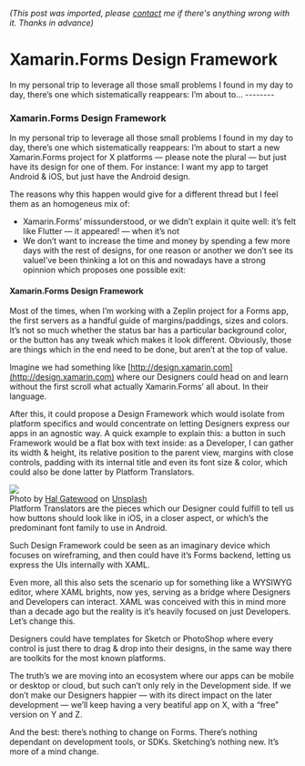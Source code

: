 *(This post was imported, please [contact](#/contact) me if there's anything wrong with it. Thanks in advance)*

  # Xamarin.Forms Design Framework

   In my personal trip to leverage all those small problems I found in my day to day, there’s one which sistematically reappears: I’m about to…   --------
  
### Xamarin.Forms Design Framework

In my personal trip to leverage all those small problems I found in my day to day, there’s one which sistematically reappears: I’m about to start a new Xamarin.Forms project for X platforms — please note the plural — but just have its design for one of them. For instance: I want my app to target Android & iOS, but just have the Android design.

The reasons why this happen would give for a different thread but I feel them as an homogeneus mix of:


  * Xamarin.Forms’ missunderstood, or we didn’t explain it quite well: it’s felt like Flutter — it appeared! — when it’s not
  * We don’t want to increase the time and money by spending a few more days with the rest of designs, for one reason or another we don’t see its valueI’ve been thinking a lot on this and nowadays have a strong opinnion which proposes one possible exit:

#### **Xamarin.Forms Design Framework**

Most of the times, when I’m working with a Zeplin project for a Forms app, the first servers as a handful guide of margins/paddings, sizes and colors. It’s not so much whether the status bar has a particular background color, or the button has any tweak which makes it look different. Obviously, those are things which in the end need to be done, but aren’t at the top of value.

Imagine we had something like [http://design.xamarin.com](http://design.xamarin.com) where our Designers could head on and learn without the first scroll what actually Xamarin.Forms’ all about. In their language.

After this, it could propose a Design Framework which would isolate from platform specifics and would concentrate on letting Designers express our apps in an agnostic way. A quick example to explain this: a button in such Framework would be a flat box with text inside: as a Developer, I can gather its width & height, its relative position to the parent view, margins with close controls, padding with its internal title and even its font size & color, which could also be done latter by Platform Translators.

  
![](https://cdn-images-1.medium.com/max/1000/0*t7UJdpwx2KGsTC1N)  
Photo by [Hal Gatewood](https://unsplash.com/@halgatewood?utm_source=medium&amp;utm_medium=referral) on [Unsplash](https://unsplash.com?utm_source=medium&amp;utm_medium=referral)  
Platform Translators are the pieces which our Designer could fulfill to tell us how buttons should look like in iOS, in a closer aspect, or which’s the predominant font family to use in Android.

Such Design Framework could be seen as an imaginary device which focuses on wireframing, and then could have it’s Forms backend, letting us express the UIs internally with XAML.

Even more, all this also sets the scenario up for something like a WYSIWYG editor, where XAML brights, now yes, serving as a bridge where Designers and Developers can interact. XAML was conceived with this in mind more than a decade ago but the reality is it’s heavily focused on just Developers. Let’s change this.

Designers could have templates for Sketch or PhotoShop where every control is just there to drag & drop into their designs, in the same way there are toolkits for the most known platforms.

The truth’s we are moving into an ecosystem where our apps can be mobile or desktop or cloud, but such can’t only rely in the Development side. If we don’t make our Designers happier — with its direct impact on the later development — we’ll keep having a very beatiful app on X, with a “free” version on Y and Z.

And the best: there’s nothing to change on Forms. There’s nothing dependant on development tools, or SDKs. Sketching’s nothing new. It’s more of a mind change.